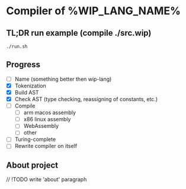 # Compiler of %WIP_LANG_NAME%

## TL;DR run example (compile ./src.wip)
```
./run.sh
```

## Progress

- [ ] Name (something better then wip-lang)
- [x] Tokenization
- [x] Build AST
- [x] Check AST (type checking, reassigning of constants, etc.)
- [ ] Compile
  - [ ] arm macos assembly
  - [ ] x86 linux assembly
  - [ ] WebAssembly
  - [ ] other
- [ ] Turing-complete
- [ ] Rewrite compiler on itself

## About project

// !TODO write 'about' paragraph
